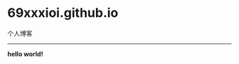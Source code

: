 # 69xxxioi.github.io
个人博客

<html>
  <head>
  </head>
  <body>
    <hr/>
    <b/>hello world!
  </body>
</html>
